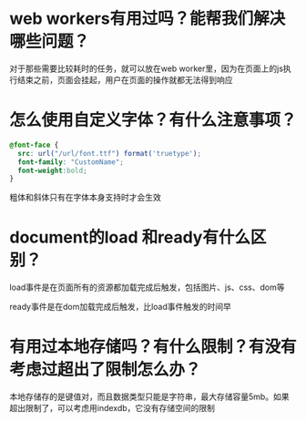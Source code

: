 # web workers有用过吗？能帮我们解决哪些问题？

对于那些需要比较耗时的任务，就可以放在web worker里，因为在页面上的js执行结束之前，页面会挂起，用户在页面的操作就都无法得到响应

# 怎么使用自定义字体？有什么注意事项？

```css
@font-face {
  src: url("/url/font.ttf") format('truetype');
  font-family: "CustomName";
  font-weight:bold;
}
```

粗体和斜体只有在字体本身支持时才会生效

# document的load 和ready有什么区别？

load事件是在页面所有的资源都加载完成后触发，包括图片、js、css、dom等

ready事件是在dom加载完成后触发，比load事件触发的时间早

# 有用过本地存储吗？有什么限制？有没有考虑过超出了限制怎么办？

本地存储存的是键值对，而且数据类型只能是字符串，最大存储容量5mb。如果超出限制了，可以考虑用indexdb，它没有存储空间的限制
